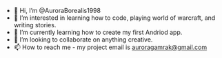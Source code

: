 - 👋 Hi, I’m @AuroraBorealis1998
- 👀 I’m interested in learning how to code, playing world of warcraft, and writing stories.
- 🌱 I’m currently learning how to create my first Andriod app.
- 💞️ I’m looking to collaborate on anything creative.
- 📫 How to reach me - my project email is auroragamrak@gmail.com

<!---
AuroraBorealis1998/AuroraBorealis1998 is a ✨ special ✨ repository because its `README.md` (this file) appears on your GitHub profile.
You can click the Preview link to take a look at your changes.
--->
